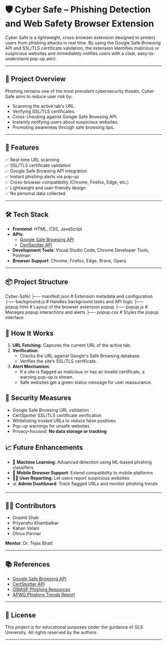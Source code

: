 # 🛡️ Cyber Safe – Phishing Detection and Web Safety Browser Extension

Cyber Safe is a lightweight, cross-browser extension designed to protect users from phishing attacks in real time. By using the Google Safe Browsing API and SSL/TLS certificate validation, the extension identifies malicious or suspicious websites and immediately notifies users with a clear, easy-to-understand pop-up alert.

---

## 📌 Project Overview

Phishing remains one of the most prevalent cybersecurity threats. Cyber Safe aims to reduce user risk by:

- Scanning the active tab's URL.
- Verifying SSL/TLS certificates.
- Cross-checking against Google Safe Browsing API.
- Instantly notifying users about suspicious websites.
- Promoting awareness through safe browsing tips.

---

## 🎯 Features

✅ Real-time URL scanning  
✅ SSL/TLS certificate validation  
✅ Google Safe Browsing API integration  
✅ Instant phishing alerts via pop-up  
✅ Cross-browser compatibility (Chrome, Firefox, Edge, etc.)  
✅ Lightweight and user-friendly design  
✅ No personal data collected  

---

## 🛠️ Tech Stack

- **Frontend**: HTML, CSS, JavaScript
- **APIs**: 
  - [Google Safe Browsing API](https://developers.google.com/safe-browsing)
  - [CertSpotter API](https://sslmate.com/certspotter/)
- **Development Tools**: Visual Studio Code, Chrome Developer Tools, Postman
- **Browser Support**: Chrome, Firefox, Edge, Brave, Opera

---

## 📦 Project Structure

Cyber-Safe/
├── manifest.json         # Extension metadata and configuration
├── background.js         # Handles background tasks and API logic
├── popup.html            # Layout of the browser extension popup
├── popup.js              # Manages popup interactions and alerts
├── popup.css             # Styles the popup interface

## 🚀 How It Works

1. **URL Fetching**: Captures the current URL of the active tab.
2. **Verification**:
   - Checks the URL against Google's Safe Browsing database.
   - Verifies the site’s SSL/TLS certificate.
3. **Alert Mechanism**:
   - If a site is flagged as malicious or has an invalid certificate, a warning pop-up is shown.
   - Safe websites get a green status message for user reassurance.

## 🧪 Security Measures

- Google Safe Browsing URL validation
- CertSpotter SSL/TLS certificate verification
- Whitelisting trusted URLs to reduce false positives
- Pop-up warnings for unsafe websites
- Privacy-focused: **No data storage or tracking**

## 📈 Future Enhancements

- 🤖 **Machine Learning**: Advanced detection using ML-based phishing classifiers
- 📱 **Mobile Browser Support**: Extend compatibility to mobile platforms
- 🧑‍💻 **User Reporting**: Let users report suspicious websites
- 📊 **Admin Dashboard**: Track flagged URLs and monitor phishing trends

---

## 👩‍💻 Contributors

- Drashti Shah  
- Priyanshu Khambalkar  
- Kahan Velani  
- Dhruv Parmar  

**Mentor**: Dr. Tejas Bhatt

---

## 📚 References

- [Google Safe Browsing API](https://developers.google.com/safe-browsing)
- [CertSpotter API](https://sslmate.com/certspotter/)
- [OWASP Phishing Resources](https://owasp.org/www-community/attacks/Phishing)
- [APWG Phishing Trends Report](https://apwg.org/trendsreports/)

---

## 📃 License

This project is for educational purposes under the guidance of GLS University. All rights reserved by the authors.

---
